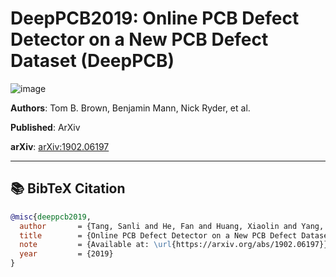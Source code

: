 # DeepPCB2019: Online PCB Defect Detector on a New PCB Defect Dataset (DeepPCB)
![image](https://ar5iv.labs.arxiv.org/html/1902.06197/assets/x2.png)

**Authors**: Tom B. Brown, Benjamin Mann, Nick Ryder, et al.  

**Published**: ArXiv

**arXiv**: [arXiv:1902.06197](https://arxiv.org/abs/1902.06197)

---

## 📚 BibTeX Citation

```bibtex
@misc{deeppcb2019,
  author       = {Tang, Sanli and He, Fan and Huang, Xiaolin and Yang, Jie},
  title        = {Online PCB Defect Detector on a New PCB Defect Dataset},
  note         = {Available at: \url{https://arxiv.org/abs/1902.06197}},
  year         = {2019}
}
```
